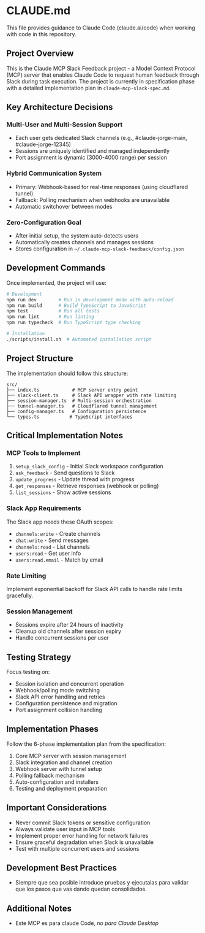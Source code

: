 # CLAUDE.md

This file provides guidance to Claude Code (claude.ai/code) when working with code in this repository.

## Project Overview

This is the Claude MCP Slack Feedback project - a Model Context Protocol (MCP) server that enables Claude Code to request human feedback through Slack during task execution. The project is currently in specification phase with a detailed implementation plan in `claude-mcp-slack-spec.md`.

## Key Architecture Decisions

### Multi-User and Multi-Session Support
- Each user gets dedicated Slack channels (e.g., #claude-jorge-main, #claude-jorge-12345)
- Sessions are uniquely identified and managed independently
- Port assignment is dynamic (3000-4000 range) per session

### Hybrid Communication System
- Primary: Webhook-based for real-time responses (using cloudflared tunnel)
- Fallback: Polling mechanism when webhooks are unavailable
- Automatic switchover between modes

### Zero-Configuration Goal
- After initial setup, the system auto-detects users
- Automatically creates channels and manages sessions
- Stores configuration in `~/.claude-mcp-slack-feedback/config.json`

## Development Commands

Once implemented, the project will use:

```bash
# Development
npm run dev        # Run in development mode with auto-reload
npm run build      # Build TypeScript to JavaScript
npm test           # Run all tests
npm run lint       # Run linting
npm run typecheck  # Run TypeScript type checking

# Installation
./scripts/install.sh  # Automated installation script
```

## Project Structure

The implementation should follow this structure:

```
src/
├── index.ts            # MCP server entry point
├── slack-client.ts     # Slack API wrapper with rate limiting
├── session-manager.ts  # Multi-session orchestration
├── tunnel-manager.ts   # Cloudflared tunnel management
├── config-manager.ts   # Configuration persistence
└── types.ts           # TypeScript interfaces
```

## Critical Implementation Notes

### MCP Tools to Implement
1. `setup_slack_config` - Initial Slack workspace configuration
2. `ask_feedback` - Send questions to Slack
3. `update_progress` - Update thread with progress
4. `get_responses` - Retrieve responses (webhook or polling)
5. `list_sessions` - Show active sessions

### Slack App Requirements
The Slack app needs these OAuth scopes:
- `channels:write` - Create channels
- `chat:write` - Send messages
- `channels:read` - List channels
- `users:read` - Get user info
- `users:read.email` - Match by email

### Rate Limiting
Implement exponential backoff for Slack API calls to handle rate limits gracefully.

### Session Management
- Sessions expire after 24 hours of inactivity
- Cleanup old channels after session expiry
- Handle concurrent sessions per user

## Testing Strategy

Focus testing on:
- Session isolation and concurrent operation
- Webhook/polling mode switching
- Slack API error handling and retries
- Configuration persistence and migration
- Port assignment collision handling

## Implementation Phases

Follow the 6-phase implementation plan from the specification:
1. Core MCP server with session management
2. Slack integration and channel creation
3. Webhook server with tunnel setup
4. Polling fallback mechanism
5. Auto-configuration and installers
6. Testing and deployment preparation

## Important Considerations

- Never commit Slack tokens or sensitive configuration
- Always validate user input in MCP tools
- Implement proper error handling for network failures
- Ensure graceful degradation when Slack is unavailable
- Test with multiple concurrent users and sessions

## Development Best Practices

- Siempre que sea posible introduce pruebas y ejecutalas para validar que los pasos que vas dando quedan consolidados.

## Additional Notes
- Este MCP es para claude Code, *no para Claude Desktop*